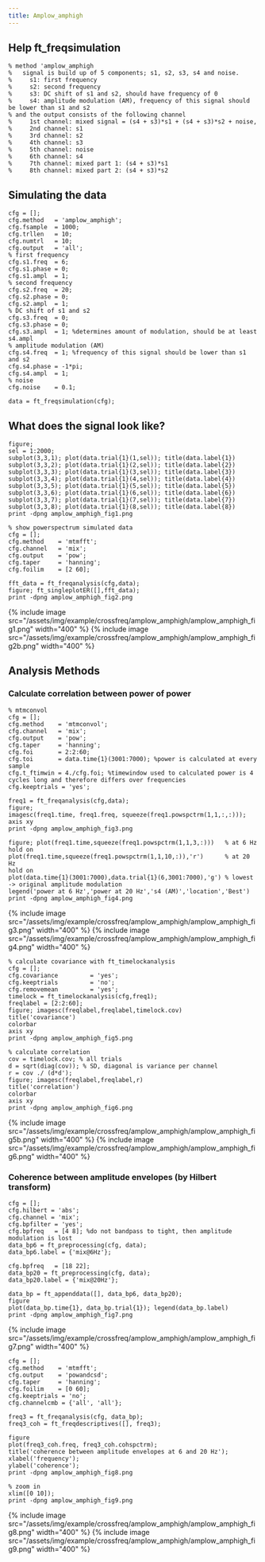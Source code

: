 ```yaml
---
title: Amplow_amphigh
---
```


## Help ft_freqsimulation

    % method 'amplow_amphigh
    %   signal is build up of 5 components; s1, s2, s3, s4 and noise.
    %     s1: first frequency
    %     s2: second frequency
    %     s3: DC shift of s1 and s2, should have frequency of 0
    %     s4: amplitude modulation (AM), frequency of this signal should be lower than s1 and s2
    % and the output consists of the following channel
    %     1st channel: mixed signal = (s4 + s3)*s1 + (s4 + s3)*s2 + noise,
    %     2nd channel: s1
    %     3rd channel: s2
    %     4th channel: s3
    %     5th channel: noise
    %     6th channel: s4
    %     7th channel: mixed part 1: (s4 + s3)*s1
    %     8th channel: mixed part 2: (s4 + s3)*s2

## Simulating the data

    cfg = [];
    cfg.method   = 'amplow_amphigh';
    cfg.fsample  = 1000;
    cfg.trllen   = 10;
    cfg.numtrl   = 10;
    cfg.output   = 'all';
    % first frequency
    cfg.s1.freq  = 6;
    cfg.s1.phase = 0;
    cfg.s1.ampl  = 1;
    % second frequency
    cfg.s2.freq  = 20;
    cfg.s2.phase = 0;
    cfg.s2.ampl  = 1;
    % DC shift of s1 and s2
    cfg.s3.freq  = 0;
    cfg.s3.phase = 0;
    cfg.s3.ampl  = 1; %determines amount of modulation, should be at least s4.ampl
    % amplitude modulation (AM)
    cfg.s4.freq  = 1; %frequency of this signal should be lower than s1 and s2
    cfg.s4.phase = -1*pi;
    cfg.s4.ampl  = 1;
    % noise
    cfg.noise    = 0.1;

    data = ft_freqsimulation(cfg);

## What does the signal look like?

    figure;
    sel = 1:2000;
    subplot(3,3,1); plot(data.trial{1}(1,sel)); title(data.label{1})
    subplot(3,3,2); plot(data.trial{1}(2,sel)); title(data.label{2})
    subplot(3,3,3); plot(data.trial{1}(3,sel)); title(data.label{3})
    subplot(3,3,4); plot(data.trial{1}(4,sel)); title(data.label{4})
    subplot(3,3,5); plot(data.trial{1}(5,sel)); title(data.label{5})
    subplot(3,3,6); plot(data.trial{1}(6,sel)); title(data.label{6})
    subplot(3,3,7); plot(data.trial{1}(7,sel)); title(data.label{7})
    subplot(3,3,8); plot(data.trial{1}(8,sel)); title(data.label{8})
    print -dpng amplow_amphigh_fig1.png

    % show powerspectrum simulated data
    cfg = [];
    cfg.method    = 'mtmfft';
    cfg.channel   = 'mix';
    cfg.output    = 'pow';
    cfg.taper     = 'hanning';
    cfg.foilim    = [2 60];

    fft_data = ft_freqanalysis(cfg,data);
    figure; ft_singleplotER([],fft_data);
    print -dpng amplow_amphigh_fig2.png

{% include image src="/assets/img/example/crossfreq/amplow_amphigh/amplow_amphigh_fig1.png" width="400" %}
{% include image src="/assets/img/example/crossfreq/amplow_amphigh/amplow_amphigh_fig2b.png" width="400" %}

## Analysis Methods

### Calculate correlation between power of power

    % mtmconvol
    cfg = [];
    cfg.method    = 'mtmconvol';
    cfg.channel   = 'mix';
    cfg.output    = 'pow';
    cfg.taper     = 'hanning';
    cfg.foi       = 2:2:60;
    cfg.toi       = data.time{1}(3001:7000); %power is calculated at every sample
    cfg.t_ftimwin = 4./cfg.foi; %timewindow used to calculated power is 4 cycles long and therefore differs over frequencies
    cfg.keeptrials = 'yes';

    freq1 = ft_freqanalysis(cfg,data);
    figure;
    imagesc(freq1.time, freq1.freq, squeeze(freq1.powspctrm(1,1,:,:))); axis xy
    print -dpng amplow_amphigh_fig3.png

    figure; plot(freq1.time,squeeze(freq1.powspctrm(1,1,3,:)))   % at 6 Hz
    hold on
    plot(freq1.time,squeeze(freq1.powspctrm(1,1,10,:)),'r')      % at 20 Hz
    hold on
    plot(data.time{1}(3001:7000),data.trial{1}(6,3001:7000),'g') % lowest -> original amplitude modulation
    legend('power at 6 Hz','power at 20 Hz','s4 (AM)','location','Best')
    print -dpng amplow_amphigh_fig4.png

{% include image src="/assets/img/example/crossfreq/amplow_amphigh/amplow_amphigh_fig3.png" width="400" %}
{% include image src="/assets/img/example/crossfreq/amplow_amphigh/amplow_amphigh_fig4.png" width="400" %}

    % calculate covariance with ft_timelockanalysis
    cfg = [];
    cfg.covariance         = 'yes';
    cfg.keeptrials         = 'no';
    cfg.removemean         = 'yes';
    timelock = ft_timelockanalysis(cfg,freq1);
    freqlabel = [2:2:60];
    figure; imagesc(freqlabel,freqlabel,timelock.cov)
    title('covariance')
    colorbar
    axis xy
    print -dpng amplow_amphigh_fig5.png

    % calculate correlation
    cov = timelock.cov; % all trials
    d = sqrt(diag(cov)); % SD, diagonal is variance per channel
    r = cov ./ (d*d');
    figure; imagesc(freqlabel,freqlabel,r)
    title('correlation')
    colorbar
    axis xy
    print -dpng amplow_amphigh_fig6.png

{% include image src="/assets/img/example/crossfreq/amplow_amphigh/amplow_amphigh_fig5b.png" width="400" %}
{% include image src="/assets/img/example/crossfreq/amplow_amphigh/amplow_amphigh_fig6.png" width="400" %}

### Coherence between amplitude envelopes (by Hilbert transform)

    cfg = [];
    cfg.hilbert = 'abs';
    cfg.channel = 'mix';
    cfg.bpfilter = 'yes';
    cfg.bpfreq   = [4 8]; %do not bandpass to tight, then amplitude modulation is lost
    data_bp6 = ft_preprocessing(cfg, data);
    data_bp6.label = {'mix@6Hz'};

    cfg.bpfreq   = [18 22];
    data_bp20 = ft_preprocessing(cfg, data);
    data_bp20.label = {'mix@20Hz'};

    data_bp = ft_appenddata([], data_bp6, data_bp20);
    figure
    plot(data_bp.time{1}, data_bp.trial{1}); legend(data_bp.label)
    print -dpng amplow_amphigh_fig7.png

{% include image src="/assets/img/example/crossfreq/amplow_amphigh/amplow_amphigh_fig7.png" width="400" %}

    cfg = [];
    cfg.method    = 'mtmfft';
    cfg.output    = 'powandcsd';
    cfg.taper     = 'hanning';
    cfg.foilim    = [0 60];
    cfg.keeptrials = 'no';
    cfg.channelcmb = {'all', 'all'};

    freq3 = ft_freqanalysis(cfg, data_bp);
    freq3_coh = ft_freqdescriptives([], freq3);

    figure
    plot(freq3_coh.freq, freq3_coh.cohspctrm);
    title('coherence between amplitude envelopes at 6 and 20 Hz');
    xlabel('frequency');
    ylabel('coherence');
    print -dpng amplow_amphigh_fig8.png

    % zoom in
    xlim([0 10]);
    print -dpng amplow_amphigh_fig9.png

{% include image src="/assets/img/example/crossfreq/amplow_amphigh/amplow_amphigh_fig8.png" width="400" %}
{% include image src="/assets/img/example/crossfreq/amplow_amphigh/amplow_amphigh_fig9.png" width="400" %}
